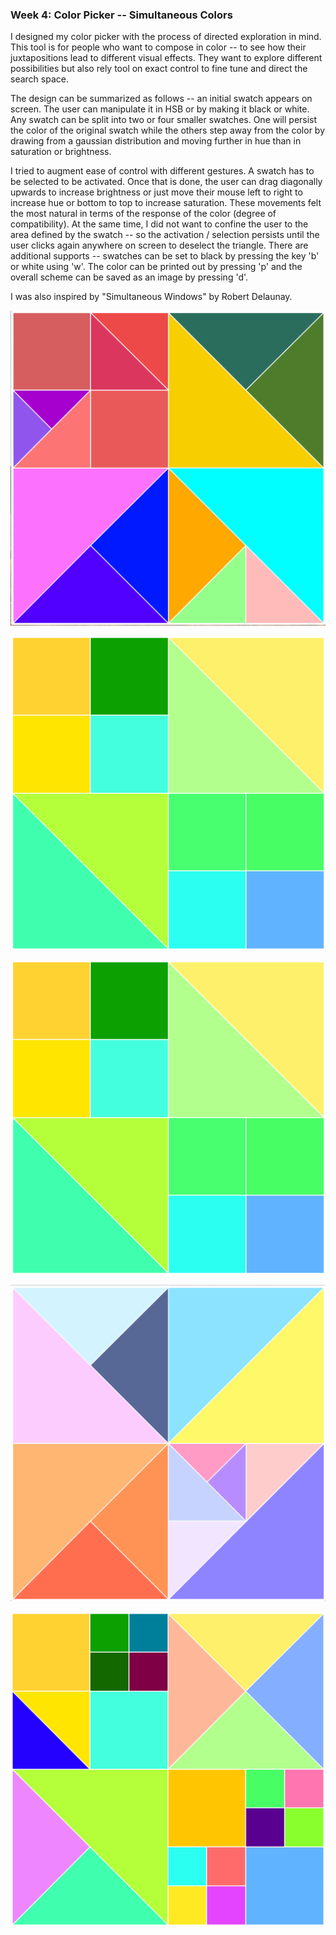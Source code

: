 ### Week 4: Color Picker -- Simultaneous Colors

I designed my color picker with the process of directed exploration in mind. This tool is for people who want to compose in color -- to see how their juxtapositions lead to different visual effects. They want to explore different possibilities but also rely tool on exact control to fine tune and direct the search space.

The design can be summarized as follows -- an initial swatch appears on screen. The user can manipulate it in HSB or by making it black or white. Any swatch can be split into two or four smaller swatches. One will persist the color of the original swatch while the others step away from the color by drawing from a gaussian distribution and moving further in hue than in saturation or brightness.

I tried to augment ease of control with different gestures. A swatch has to be selected to be activated. Once that is done, the user can drag diagonally upwards to increase brightness or just move their mouse left to right to increase hue or bottom to top to increase saturation. These movements felt the most natural in terms of the response of the color (degree of compatibility). At the same time, I did not want to confine the user to the area defined by the swatch -- so the activation / selection persists until the user clicks again anywhere on screen to deselect the triangle. There are additional supports -- swatches can be set to black by pressing the key 'b' or white using 'w'. The color can be printed out by pressing 'p' and the overall scheme can be saved as an image by pressing 'd'.

I was also inspired by "Simultaneous Windows" by Robert Delaunay.


![A1](images/img1.png)


![A2](images/img3.png)


![A3](images/img3.png)


![A3](images/img4.png)


![A3](images/img5.png)

